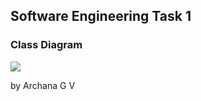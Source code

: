 ## Software Engineering Task 1
### Class Diagram

<img src="https://github.com/archana95/SWE-Lab-Tasks/blob/master/Task1/Class_diagram.png" />


by Archana G V
